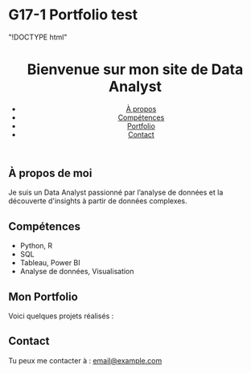 # G17-1 Portfolio test
"!DOCTYPE html"
<html lang="fr">
<head>
  <meta charset="UTF-8">
  <meta name="viewport" content="width=device-width, initial-scale=1.0">
  <title>Mon Portfolio de Data Analyst</title>
  <link rel="stylesheet" href="style.css">
</head>
<body>
  <header>
    <h1>Bienvenue sur mon site de Data Analyst</h1>
    <nav>
      <ul>
        <li><a href="#about">À propos</a></li>
        <li><a href="#skills">Compétences</a></li>
        <li><a href="#portfolio">Portfolio</a></li>
        <li><a href="#contact">Contact</a></li>
      </ul>
    </nav>
  </header>
  
  <section id="about">
    <h2>À propos de moi</h2>
    <p>Je suis un Data Analyst passionné par l’analyse de données et la découverte d'insights à partir de données complexes.</p>
  </section>
  
  <section id="skills">
    <h2>Compétences</h2>
    <ul>
      <li>Python, R</li>
      <li>SQL</li>
      <li>Tableau, Power BI</li>
      <li>Analyse de données, Visualisation</li>
    </ul>
  </section>

  <section id="portfolio">
    <h2>Mon Portfolio</h2>
    <p>Voici quelques projets réalisés :</p>
    <!-- Ajoute tes projets ici -->
  </section>

  <section id="contact">
    <h2>Contact</h2>
    <p>Tu peux me contacter à : <a href="mailto:email@example.com">email@example.com</a></p>
  </section>
</body>
</html>
